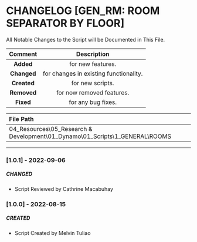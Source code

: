 # CHANGELOG [GEN_RM: ROOM SEPARATOR BY FLOOR]
All Notable Changes to the Script will be Documented in This File.

| Comment | Description |
| :--: | :--: |
| **Added**  | for new features. |
|**Changed** |for changes in existing functionality. |
|**Created** | for new scripts. |
|**Removed** |for now removed features. |
|**Fixed** |for any bug fixes. |

| File Path | 
| :-- |
| 04_Resources\05_Research & Development\01_Dynamo\01_Scripts\1_GENERAL\ROOMS |
------------------------------------------------------------------

### [1.0.1] - 2022-09-06
##### CHANGED
- Script Reviewed by Cathrine Macabuhay

### [1.0.0] - 2022-08-15
##### CREATED
- Script Created by Melvin Tuliao


